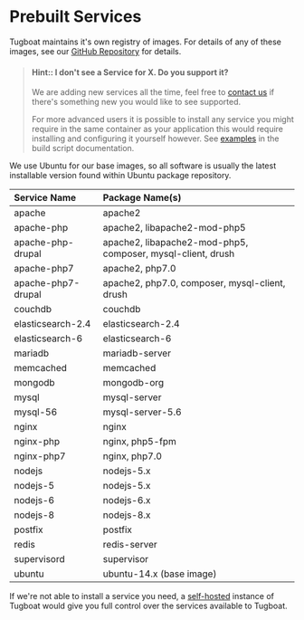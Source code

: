 # Prebuilt Services

Tugboat maintains it's own registry of images. For details of any of these
images, see our
[GitHub Repository](https://github.com/Lullabot/tugboat-registry) for details.

> #### Hint:: I don't see a Service for X. Do you support it?
>
> We are adding new services all the time, feel free to
> [contact us](https://tugboat.qa/support) if there's something new you would
> like to see supported.
>
> For more advanced users it is possible to install any service you might
> require in the same container as your application this would require
> installing and configuring it yourself however. See
> [examples](../../build-script/examples/index.md) in the build script
> documentation.

We use Ubuntu for our base images, so all software is usually the latest
installable version found within Ubuntu package repository.

| Service Name       | Package Name(s)                                             |
| :----------------- | :---------------------------------------------------------- |
| apache             | apache2                                                     |
| apache-php         | apache2, libapache2-mod-php5                                |
| apache-php-drupal  | apache2, libapache2-mod-php5, composer, mysql-client, drush |
| apache-php7        | apache2, php7.0                                             |
| apache-php7-drupal | apache2, php7.0, composer, mysql-client, drush              |
| couchdb            | couchdb                                                     |
| elasticsearch-2.4  | elasticsearch-2.4                                           |
| elasticsearch-6    | elasticsearch-6                                             |
| mariadb            | mariadb-server                                              |
| memcached          | memcached                                                   |
| mongodb            | mongodb-org                                                 |
| mysql              | mysql-server                                                |
| mysql-56           | mysql-server-5.6                                            |
| nginx              | nginx                                                       |
| nginx-php          | nginx, php5-fpm                                             |
| nginx-php7         | nginx, php7.0                                               |
| nodejs             | nodejs-5.x                                                  |
| nodejs-5           | nodejs-5.x                                                  |
| nodejs-6           | nodejs-6.x                                                  |
| nodejs-8           | nodejs-8.x                                                  |
| postfix            | postfix                                                     |
| redis              | redis-server                                                |
| supervisord        | supervisor                                                  |
| ubuntu             | ubuntu-14.x (base image)                                    |

If we're not able to install a service you need, a
[self-hosted](https://tugboat.qa/enterprise) instance of Tugboat would give you
full control over the services available to Tugboat.
